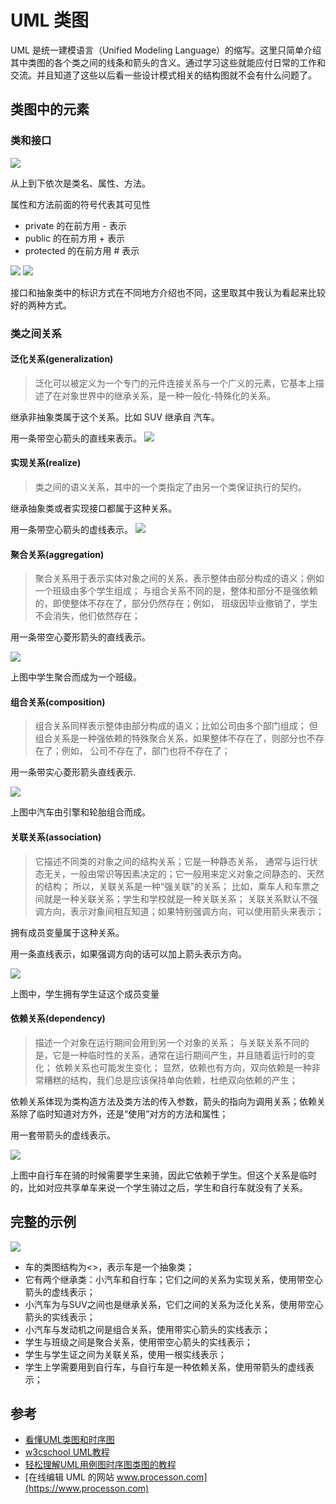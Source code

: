 # UML 类图

UML 是统一建模语言（Unified Modeling Language）的缩写。这里只简单介绍其中类图的各个类之间的线条和箭头的含义。通过学习这些就能应付日常的工作和交流。并且知道了这些以后看一些设计模式相关的结构图就不会有什么问题了。
## 类图中的元素
### 类和接口
![](./images/uml-1.png)

从上到下依次是类名、属性、方法。

属性和方法前面的符号代表其可见性

- private 的在前方用 - 表示
- public 的在前方用 + 表示
- protected 的在前方用 # 表示

![](./images/uml-2.png)
![](./images/uml-3.png)

接口和抽象类中的标识方式在不同地方介绍也不同，这里取其中我认为看起来比较好的两种方式。

### 类之间关系
#### 泛化关系(generalization)
> 泛化可以被定义为一个专门的元件连接关系与一个广义的元素，它基本上描述了在对象世界中的继承关系，是一种一般化-特殊化的关系。

继承非抽象类属于这个关系。比如 SUV 继承自 汽车。

用一条带空心箭头的直线来表示。
![](./images/uml-4.png)
#### 实现关系(realize)
> 类之间的语义关系，其中的一个类指定了由另一个类保证执行的契约。

继承抽象类或者实现接口都属于这种关系。

用一条带空心箭头的虚线表示。
![](./images/uml-5.png)

#### 聚合关系(aggregation)
> 聚合关系用于表示实体对象之间的关系，表示整体由部分构成的语义；例如一个班级由多个学生组成；
与组合关系不同的是，整体和部分不是强依赖的，即使整体不存在了，部分仍然存在；例如， 班级因毕业撤销了，学生不会消失，他们依然存在；

用一条带空心菱形箭头的直线表示。

![](./images/uml-6.png)

上图中学生聚合而成为一个班级。
#### 组合关系(composition)
> 组合关系同样表示整体由部分构成的语义；比如公司由多个部门组成；
但组合关系是一种强依赖的特殊聚合关系，如果整体不存在了，则部分也不存在了；例如， 公司不存在了，部门也将不存在了；

用一条带实心菱形箭头直线表示.

![](./images/uml-7.png)

上图中汽车由引擎和轮胎组合而成。
#### 关联关系(association)
> 它描述不同类的对象之间的结构关系；它是一种静态关系， 通常与运行状态无关，一般由常识等因素决定的；它一般用来定义对象之间静态的、天然的结构； 所以，关联关系是一种“强关联”的关系；
比如，乘车人和车票之间就是一种关联关系；学生和学校就是一种关联关系；
关联关系默认不强调方向，表示对象间相互知道；如果特别强调方向，可以使用箭头来表示；

拥有成员变量属于这种关系。

用一条直线表示，如果强调方向的话可以加上箭头表示方向。

![](./images/uml-8.png)

上图中，学生拥有学生证这个成员变量
#### 依赖关系(dependency)
> 描述一个对象在运行期间会用到另一个对象的关系；
> 与关联关系不同的是，它是一种临时性的关系，通常在运行期间产生，并且随着运行时的变化； 依赖关系也可能发生变化；
显然，依赖也有方向，双向依赖是一种非常糟糕的结构，我们总是应该保持单向依赖，杜绝双向依赖的产生；

依赖关系体现为类构造方法及类方法的传入参数，箭头的指向为调用关系；依赖关系除了临时知道对方外，还是“使用”对方的方法和属性；

用一套带箭头的虚线表示。

![](./images/uml-9.png)

上图中自行车在骑的时候需要学生来骑，因此它依赖于学生。但这个关系是临时的，比如对应共享单车来说一个学生骑过之后，学生和自行车就没有了关系。

## 完整的示例

![](./images/uml-10.png)

- 车的类图结构为<<abstract>>，表示车是一个抽象类；
- 它有两个继承类：小汽车和自行车；它们之间的关系为实现关系，使用带空心箭头的虚线表示；
- 小汽车为与SUV之间也是继承关系，它们之间的关系为泛化关系，使用带空心箭头的实线表示；
- 小汽车与发动机之间是组合关系，使用带实心箭头的实线表示；
- 学生与班级之间是聚合关系，使用带空心箭头的实线表示；
- 学生与学生证之间为关联关系，使用一根实线表示；
- 学生上学需要用到自行车，与自行车是一种依赖关系，使用带箭头的虚线表示；


## 参考
- [看懂UML类图和时序图](http://design-patterns.readthedocs.io/zh_CN/latest/read_uml.html)
- [w3cschool UML教程](https://www.w3cschool.cn/uml_tutorial/uml_tutorial-pohy28t3.html)
- [轻松理解UML用例图时序图类图的教程](http://www.wistbean.com/blog/2017/10/03/uml-diagrams/)
- [在线编辑 UML 的网站 www.processon.com](https://www.processon.com)

